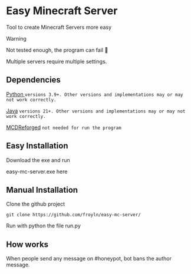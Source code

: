 # Easy Minecraft Server
Tool to create Minecraft Servers more easy

> [!WARNING]
> Not tested enough, the program can fail 🍕
> 
> Multiple servers require multiple settings.

## Dependencies
[Python ](https://www.python.org) ```versions 3.9+. Other versions and implementations may or may not work correctly.```

[Java](https://discordpy.readthedocs.io/en/stable/) ```versions 21+. Other versions and implementations may or may not work correctly.```

[MCDReforged](https://mcdreforged.com/en) ```not needed for run the program```

## Easy Installation
Download the exe and run

easy-mc-server.exe here

## Manual Installation
Clone the github project
```
git clone https://github.com/froyln/easy-mc-server/
```
Run with python the file run.py

## How works
When people send any message on #honeypot, bot bans the author message. 

